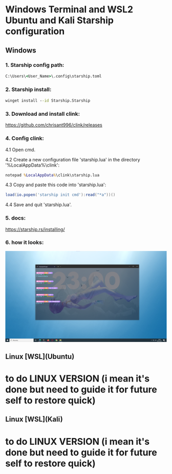 # Windows Terminal and WSL2 Ubuntu and Kali Starship configuration
## Windows
### 1. Starship config path:
```cmd
C:\Users\<User_Name>\.config\starship.toml
```

### 2. Starship install:
```cmd
winget install --id Starship.Starship
```

### 3. Download and install clink:
https://github.com/chrisant996/clink/releases

### 4. Config clink:
4.1 Open cmd.

4.2 Create a new configuration file 'starship.lua' in the directory '%LocalAppData%\clink\':
```cmd
notepad %LocalAppData%\clink\starship.lua
```
4.3 Copy and paste this code into 'starship.lua':
```lua
load(io.popen('starship init cmd'):read("*a"))()
```
4.4 Save and quit 'starship.lua'.

### 5. docs:
https://starship.rs/installing/

### 6. how it looks:
![screen1](screen.png)

## Linux \[WSL\](Ubuntu)
# to do LINUX VERSION (i mean it's done but need to guide it for future self to restore quick)

## Linux \[WSL\](Kali)
# to do LINUX VERSION (i mean it's done but need to guide it for future self to restore quick)

